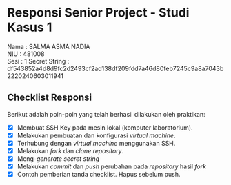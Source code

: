 # Responsi Senior Project - Studi Kasus 1

Nama : SALMA ASMA NADIA  
NIU : 481008  
Sesi : 1 
Secret String : df543852a4d8d9fc2d2493cf2ad138df209fdd7a46d80feb7245c9a8a7043b2220240603011941

## Checklist Responsi

Berikut adalah poin-poin yang telah berhasil dilakukan oleh praktikan:

- [x] Membuat SSH Key pada mesin lokal (komputer laboratorium).
- [x] Melakukan pembuatan dan konfigurasi _virtual machine_.
- [x] Terhubung dengan _virtual machine_ menggunakan SSH.
- [x] Melakukan _fork_ dan _clone_ _repository_.
- [x] Meng-_generate_ _secret string_
- [x] Melakukan _commit_ dan _push_ perubahan pada _repository_ hasil _fork_
- [x] Contoh pemberian tanda checklist. Hapus sebelum push.
